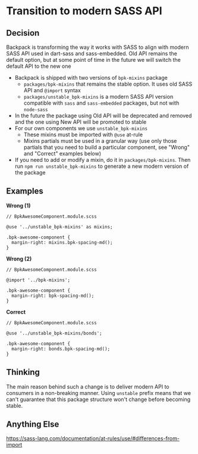 # Transition to modern SASS API

## Decision
Backpack is transforming the way it works with SASS to align with modern SASS API used in
dart-sass and sass-embedded. Old API remains the default option, but at some point of time
in the future we will switch the default API to the new one

* Backpack is shipped with two versions of `bpk-mixins` package
  * `packages/bpk-mixins` that remains the stable option. It uses old SASS API and `@import` syntax
  * `packages/unstable_bpk-mixins` is a modern SASS API version compatible with `sass` and `sass-embedded` packages, but not with `node-sass`
* In the future the package using Old API will be deprecated and removed and the one using New API will be promoted to stable
* For our own components we use `unstable_bpk-mixins`
  * These mixins must be imported with `@use` at-rule
  * Mixins partials must be used in a granular way (use only those partials that you need to build a particular component, see "Wrong" and "Correct" examples below)
* If you need to add or modify a mixin, do it in `packages/bpk-mixins`. Then run `npm run unstable_bpk-mixins` to generate a new modern version of the package

## Examples

**Wrong (1)**
```
// BpkAwesomeComponent.module.scss

@use '../unstable_bpk-mixins' as mixins;

.bpk-awesome-component {
  margin-right: mixins.bpk-spacing-md();
}
```

**Wrong (2)**
```
// BpkAwesomeComponent.module.scss

@import '../bpk-mixins';

.bpk-awesome-component {
  margin-right: bpk-spacing-md();
}
```

**Correct**
```
// BpkAwesomeComponent.module.scss

@use '../unstable_bpk-mixins/bonds';

.bpk-awesome-component {
  margin-right: bonds.bpk-spacing-md();
}
```

## Thinking

The main reason behind such a change is to deliver modern API to consumers in a non-breaking manner. Using `unstable` prefix
means that we can't guarantee that this package structure won't change before becoming stable.

## Anything Else

https://sass-lang.com/documentation/at-rules/use/#differences-from-import
